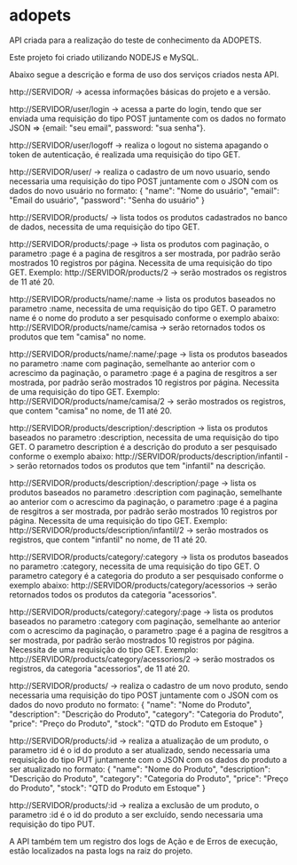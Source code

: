 # adopets
API criada para a realização do teste de conhecimento da ADOPETS.

Este projeto foi criado utilizando NODEJS e MySQL.

Abaixo segue a descrição e forma de uso dos serviços criados nesta API.

http://SERVIDOR/ -> acessa informações básicas do projeto e a versão.

http://SERVIDOR/user/login -> acessa a parte do login, tendo que ser enviada uma requisição do tipo POST juntamente com os dados no formato JSON => {email: "seu email", password: "sua senha"}.

http://SERVIDOR/user/logoff -> realiza o logout no sistema apagando o token de autenticação, é realizada uma requisição do tipo GET.

http://SERVIDOR/user/ -> realiza o cadastro de um novo usuario, sendo necessaria uma requisição do tipo POST juntamente com o JSON com os dados do novo usuário no formato: 
    {
        "name": "Nome do usuário",
        "email": "Email do usuário",
        "password": "Senha do usuário"
    }

http://SERVIDOR/products/ -> lista todos os produtos cadastrados no banco de dados, necessita de uma requisição do tipo GET.

http://SERVIDOR/products/:page -> lista os produtos com paginação, o parametro :page é a pagina de resgitros a ser mostrada, por padrão serão mostrados 10 registros por página. Necessita de uma requisição do tipo GET. Exemplo: 
    http://SERVIDOR/products/2 -> serão mostrados os registros de 11 até 20.

http://SERVIDOR/products/name/:name -> lista os produtos baseados no parametro :name, necessita de uma requisição do tipo GET. O parametro name é o nome do produto a ser pesquisado conforme o exemplo abaixo:
    http://SERVIDOR/products/name/camisa -> serão retornados todos os produtos que tem "camisa" no nome.

http://SERVIDOR/products/name/:name/:page -> lista os produtos baseados no parametro :name com paginação, semelhante ao anterior com o acrescimo da paginação, o parametro :page é a pagina de resgitros a ser mostrada, por padrão serão mostrados 10 registros por página. Necessita de uma requisição do tipo GET. Exemplo: 
    http://SERVIDOR/products/name/camisa/2 -> serão mostrados os registros, que contem "camisa" no nome, de 11 até 20.

http://SERVIDOR/products/description/:description -> lista os produtos baseados no parametro :description, necessita de uma requisição do tipo GET. O parametro description é a descrição do produto a ser pesquisado conforme o exemplo abaixo:
    http://SERVIDOR/products/description/infantil -> serão retornados todos os produtos que tem "infantil" na descrição.

http://SERVIDOR/products/description/:description/:page -> lista os produtos baseados no parametro :description com paginação, semelhante ao anterior com o acrescimo da paginação, o parametro :page é a pagina de resgitros a ser mostrada, por padrão serão mostrados 10 registros por página. Necessita de uma requisição do tipo GET. Exemplo: 
    http://SERVIDOR/products/description/infantil/2 -> serão mostrados os registros, que contem "infantil" no nome, de 11 até 20.

http://SERVIDOR/products/category/:category -> lista os produtos baseados no parametro :category, necessita de uma requisição do tipo GET. O parametro category é a categoria do produto a ser pesquisado conforme o exemplo abaixo:
    http://SERVIDOR/products/category/acessorios -> serão retornados todos os produtos da categoria "acessorios".

http://SERVIDOR/products/category/:category/:page -> lista os produtos baseados no parametro :category com paginação, semelhante ao anterior com o acrescimo da paginação, o parametro :page é a pagina de resgitros a ser mostrada, por padrão serão mostrados 10 registros por página. Necessita de uma requisição do tipo GET. Exemplo: 
    http://SERVIDOR/products/category/acessorios/2 -> serão mostrados os registros, da categoria "acessorios", de 11 até 20.

http://SERVIDOR/products/ -> realiza o cadastro de um novo produto, sendo necessaria uma requisição do tipo POST juntamente com o JSON com os dados do novo produto no formato: 
    {
        "name": "Nome do Produto",
        "description": "Descrição do Produto",
        "category": "Categoria do Produto",
        "price": "Preço do Produto",
        "stock": "QTD do Produto em Estoque"
    }

http://SERVIDOR/products/:id -> realiza a atualização de um produto, o parametro :id é o id do produto a ser atualizado, sendo necessaria uma requisição do tipo PUT juntamente com o JSON com os dados do produto a ser atualizado no formato: 
    {
        "name": "Nome do Produto",
        "description": "Descrição do Produto",
        "category": "Categoria do Produto",
        "price": "Preço do Produto",
        "stock": "QTD do Produto em Estoque"
    }

http://SERVIDOR/products/:id -> realiza a exclusão de um produto, o parametro :id é o id do produto a ser excluído, sendo necessaria uma requisição do tipo PUT.

A API também tem um registro dos logs de Ação e de Erros de execução, estão localizados na pasta logs na raiz do projeto.




